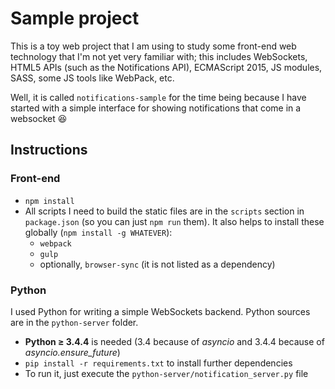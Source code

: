 # Sample project

This is a toy web project that I am using to study some front-end web technology that I'm not yet very familiar with; this includes WebSockets, HTML5 APIs (such as the Notifications API), ECMAScript 2015, JS modules, SASS, some JS tools like WebPack, etc.

Well, it is called `notifications-sample` for the time being because I have started with a simple interface for showing notifications that come in a websocket :laughing:

## Instructions

### Front-end

* `npm install`
* All scripts I need to build the static files are in the `scripts` section in `package.json` (so you can just `npm run` them). It also helps to install these globally (`npm install -g WHATEVER`):
  - `webpack`
  - `gulp`
  - optionally, `browser-sync` (it is not listed as a dependency)

### Python

I used Python for writing a simple WebSockets backend.  Python sources are in the `python-server` folder.

* **Python ≥ 3.4.4** is needed (3.4 because of *asyncio* and 3.4.4 because of *asyncio.ensure_future*)
* `pip install -r requirements.txt` to install further dependencies
* To run it, just execute the `python-server/notification_server.py` file

